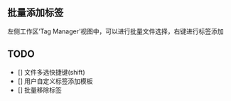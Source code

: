 ## 批量添加标签
左侧工作区‘Tag Manager’视图中，可以进行批量文件选择，右键进行标签添加

## TODO
- [] 文件多选快捷键(shift)
- [] 用户自定义标签添加模板
- [] 批量移除标签
